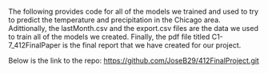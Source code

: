 The following provides code for all of the models we trained and used to try to predict the temperature
and precipitation in the Chicago area. Adittionally, the lastMonth.csv and the export.csv files are the
data we used to train all of the models we created. Finally, the pdf file titled C1-7_412FinalPaper is
the final report that we have created for our project.

Below is the link to the repo:
https://github.com/JoseB29/412FinalProject.git
